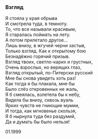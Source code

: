 ### Взгляд

Я стояла у края обрыва  
И смотрела туда, в темноту.  
То, что все называли красивым,  
Я старалась поймать на лету.  
А потом прилетало другое...  
Лишь внизу, в жгучей черни застыв,  
Только взгляд. Как к открытому бою  
Безнадёжно горячий призыв.  
Взгляд твоих, светло-карих и грустных,  
Очень взрослых, но верящих глаз,  
Взгляд открытый, по-Питерски русский  
Мне бы снова увидеть хоть раз!  
Как тогда я бы плакала, мне бы  
Было слёз откровенных не жаль,  
Я б смеялась, взлетела бы к небу,  
Видела бы внизу, сквозь вуаль  
Ярких чувств не гниющие мумии,  
И тогда, как мгновенье скользя,  
Я б нырнула туда без раздумий,  
Да и думать бы было нельзя!

01.1999
